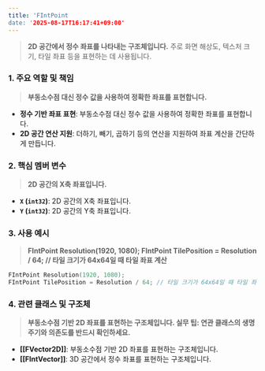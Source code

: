 ```yaml
---
title: 'FIntPoint
date: '2025-08-17T16:17:41+09:00'
---
```




> **2D 공간에서 정수 좌표를 나타내는 구조체입니다.** 주로 화면 해상도, 텍스처 크기, 타일 좌표 등을 표현하는 데 사용됩니다.

### **1. 주요 역할 및 책임**
> **부동소수점 대신 정수 값을 사용하여 정확한 좌표를 표현합니다.**
* **정수 기반 좌표 표현**:
	부동소수점 대신 정수 값을 사용하여 정확한 좌표를 표현합니다.
* **2D 공간 연산 지원**:
	더하기, 빼기, 곱하기 등의 연산을 지원하여 좌표 계산을 간단하게 만듭니다.

### **2. 핵심 멤버 변수**
> **2D 공간의 X축 좌표입니다.**
* **`X` (`int32`)**:
	2D 공간의 X축 좌표입니다.
* **`Y` (`int32`)**:
	2D 공간의 Y축 좌표입니다.

### **3. 사용 예시**
> **FIntPoint Resolution(1920, 1080); FIntPoint TilePosition = Resolution / 64; // 타일 크기가 64x64일 때 타일 좌표 계산**
```cpp
FIntPoint Resolution(1920, 1080);
FIntPoint TilePosition = Resolution / 64; // 타일 크기가 64x64일 때 타일 좌표 계산
```

### **4. 관련 클래스 및 구조체**
> **부동소수점 기반 2D 좌표를 표현하는 구조체입니다. 실무 팁: 연관 클래스의 생명주기와 의존도를 반드시 확인하세요.**
* **[[FVector2D]]**:
	부동소수점 기반 2D 좌표를 표현하는 구조체입니다.
* **[[FIntVector]]**:
	3D 공간에서 정수 좌표를 표현하는 구조체입니다.
